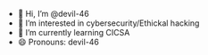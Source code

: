 - 👋 Hi, I’m @devil-46
- 👀 I’m interested in cybersecurity/Ethickal hacking
- 🌱 I’m currently learning CICSA
- 😄 Pronouns: devil-46

<!---
devil-46/devil-46 is a ✨ special ✨ repository because its `README.md` (this file) appears on your GitHub profile.
You can click the Preview link to take a look at your changes.
--->
